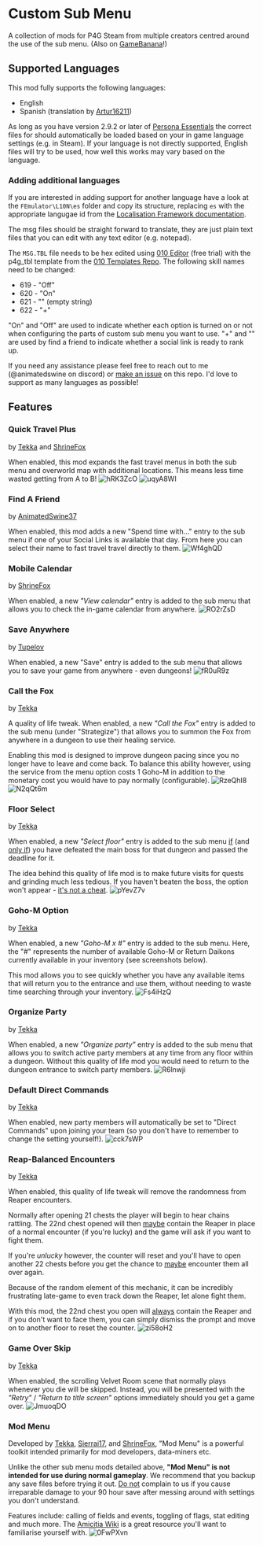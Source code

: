 # Custom Sub Menu
A collection of mods for P4G Steam from multiple creators centred around the use of the sub menu. (Also on [GameBanana](https://gamebanana.com/mods/470352)!)

## Supported Languages
This mod fully supports the following languages:
- English
- Spanish (translation by [Artur16211](https://github.com/Artur16211))

As long as you have version 2.9.2 or later of [Persona Essentials](https://github.com/Sewer56/p5rpc.modloader) the correct files for should automatically be loaded based on your in game language settings (e.g. in Steam). If your language is not directly supported, English files will try to be used, how well this works may vary based on the language.

### Adding additional languages
If you are interested in adding support for another language have a look at the `FEmulator\L10N\es` folder and copy its structure, replacing `es` with the appropriate langugae id from the [Localisation Framework documentation](https://github.com/AnimatedSwine37/Reloaded.Universal.Localisation.Framework?tab=readme-ov-file#supported-languages). 

The msg files should be straight forward to translate, they are just plain text files that you can edit with any text editor (e.g. notepad).

The `MSG.TBL` file needs to be hex edited using [010 Editor](https://www.sweetscape.com/010editor/) (free trial) with the p4g_tbl template from the [010 Templates Repo](https://github.com/tge-was-taken/010-Editor-Templates). The following skill names need to be changed:
- 619 - "Off"
- 620 - "On"
- 621 - "" (empty string)
- 622 - "+"

"On" and "Off" are used to indicate whether each option is turned on or not when configuring the parts of custom sub menu you want to use. "+" and "" are used by find a friend to indicate whether a social link is ready to rank up.

If you need any assistance please feel free to reach out to me (@animatedswine on discord) or [make an issue](https://github.com/AnimatedSwine37/p4g64.customSubMenu/issues) on this repo. I'd love to support as many languages as possible!

## Features
### Quick Travel Plus
by [Tekka](https://gamebanana.com/members/1739579) and [ShrineFox](https://gamebanana.com/members/1568750)

When enabled, this mod expands the fast travel menus in both the sub menu and overworld map with additional locations. This means less time wasted getting from A to B!
![hRK3ZcO](https://github.com/AnimatedSwine37/p4g64.customSubMenu/assets/24914353/5da3a0bc-6dd7-4757-9b0b-631545394a3a)
![uqyA8WI](https://github.com/AnimatedSwine37/p4g64.customSubMenu/assets/24914353/8571b922-88ef-4d7c-8839-fda16faf7969)

### Find A Friend
by [AnimatedSwine37](https://gamebanana.com/members/1742760)

When enabled, this mod adds a new "Spend time with..." entry to the sub menu if one of your Social Links is available that day. From here you can select their name to fast travel travel directly to them.
![Wf4ghQD](https://github.com/AnimatedSwine37/p4g64.customSubMenu/assets/24914353/31e1f3d8-4ad8-4f07-96d9-5ef886bdd9d2)

### Mobile Calendar
by [ShrineFox](https://gamebanana.com/members/1568750)

When enabled, a new *"View calendar"* entry is added to the sub menu that allows you to check the in-game calendar from anywhere.
![RO2rZsD](https://github.com/AnimatedSwine37/p4g64.customSubMenu/assets/24914353/ed60088c-e5df-4631-bc17-6ed7861f125e)

### Save Anywhere
by [Tupelov](https://gamebanana.com/members/1739633)

When enabled, a new "Save" entry is added to the sub menu that allows you to save your game from anywhere - even dungeons!
![fR0uR9z](https://github.com/AnimatedSwine37/p4g64.customSubMenu/assets/24914353/fcdd7f9d-8e92-41c7-8d55-7e8ac43e4fc2)

### Call the Fox
by [Tekka](https://gamebanana.com/members/1739579)

A quality of life tweak. When enabled, a new *"Call the Fox"* entry is added to the sub menu (under "Strategize") that allows you to summon the Fox from anywhere in a dungeon to use their healing service.

Enabling this mod is designed to improve dungeon pacing since you no longer have to leave and come back. To balance this ability however, using the service from the menu option costs 1 Goho-M in addition to the monetary cost you would have to pay normally (configurable).
![RzeQhI8](https://github.com/AnimatedSwine37/p4g64.customSubMenu/assets/24914353/ca62d2b8-c86f-4595-a187-19e0a32ebe3d)
![N2qQt6m](https://github.com/AnimatedSwine37/p4g64.customSubMenu/assets/24914353/ac8184a0-5010-4a67-86cd-1d06e039463b)

### Floor Select
by [Tekka](https://gamebanana.com/members/1739579)

When enabled, a new *"Select floor"* entry is added to the sub menu <ins>if</ins> (and <ins>only if</ins>) you have defeated the main boss for that dungeon and passed the deadline for it.

The idea behind this quality of life mod is to make future visits for quests and grinding much less tedious. If you haven't beaten the boss, the option won't appear - <ins>it's not a cheat</ins>.
![pYevZ7v](https://github.com/AnimatedSwine37/p4g64.customSubMenu/assets/24914353/7a4f2669-a301-48ea-ad09-b2016c61c4d0)

### Goho-M Option
by [Tekka](https://gamebanana.com/members/1739579)

When enabled, a new *"Goho-M x #"* entry is added to the sub menu. Here, the "#" represents the number of available Goho-M or Return Daikons currently available in your inventory (see screenshots below).

This mod allows you to see quickly whether you have any available items that will return you to the entrance and use them, without needing to waste time searching through your inventory.
![Fs4iHzQ](https://github.com/AnimatedSwine37/p4g64.customSubMenu/assets/24914353/fa492dad-dc31-4c43-97a1-04a2721e4a2e)

### Organize Party
by [Tekka](https://gamebanana.com/members/1739579)

When enabled, a new *"Organize party"* entry is added to the sub menu that allows you to switch active party members at any time from any floor within a dungeon. Without this quality of life mod you would need to return to the dungeon entrance to switch party members.
![R6lnwji](https://github.com/AnimatedSwine37/p4g64.customSubMenu/assets/24914353/a26e0eb5-ffd6-4e60-9c8e-da00691aafd6)

### Default Direct Commands
by [Tekka](https://gamebanana.com/members/1739579)

When enabled, new party members will automatically be set to "Direct Commands" upon joining your team (so you don't have to remember to change the setting yourself!).
![cck7sWP](https://github.com/AnimatedSwine37/p4g64.customSubMenu/assets/24914353/6c97ede6-8cd5-4a37-bc0a-fb612795ca0a)

### Reap-Balanced Encounters
by [Tekka](https://gamebanana.com/members/1739579)

When enabled, this quality of life tweak will remove the randomness from Reaper encounters.

Normally after opening 21 chests the player will begin to hear chains rattling. The 22nd chest opened will then <ins>maybe</ins> contain the Reaper in place of a normal encounter (if you're lucky) and the game will ask if you want to fight them.

If you're *unlucky* however, the counter will reset and you'll have to open another 22 chests before you get the chance to <ins>maybe</ins> encounter them all over again.

Because of the random element of this mechanic, it can be incredibly frustrating late-game to even track down the Reaper, let alone fight them.

With this mod, the 22nd chest you open will <ins>always</ins> contain the Reaper and if you don't want to face them, you can simply dismiss the prompt and move on to another floor to reset the counter.
![zi58oH2](https://github.com/AnimatedSwine37/p4g64.customSubMenu/assets/24914353/031b5ba7-0f79-4299-8c16-65385aa448c6)

### Game Over Skip
by [Tekka](https://gamebanana.com/members/1739579)

When enabled, the scrolling Velvet Room scene that normally plays whenever you die will be skipped. Instead, you will be presented with the *"Retry"* / *"Return to title screen"* options immediately should you get a game over.
![JmuoqDO](https://github.com/AnimatedSwine37/p4g64.customSubMenu/assets/24914353/aba3d7b0-2a00-4db8-8fdc-1fad15c9ce13)

### Mod Menu
Developed by [Tekka](https://gamebanana.com/members/1739579), [Sierrai17](https://gamebanana.com/members/1749229), and [ShrineFox](https://gamebanana.com/members/1568750), "Mod Menu" is a powerful toolkit intended primarily for mod developers, data-miners etc.

Unlike the other sub menu mods detailed above, **"Mod Menu" is not intended for use during normal gameplay**. We recommend that you backup any save files before trying it out. <ins>Do not</ins> complain to us if you cause irreparable damage to your 90 hour save after messing around with settings you don't understand.

Features include: calling of fields and events, toggling of flags, stat editing and much more. The [Amicitia Wiki](https://amicitia.miraheze.org/wiki/Persona_4_Golden#ID_Tables) is a great resource you'll want to familiarise yourself with.
![0FwPXvn](https://github.com/AnimatedSwine37/p4g64.customSubMenu/assets/24914353/69efbe5b-77ea-48a1-a8b6-79d4d4ffd71a)
